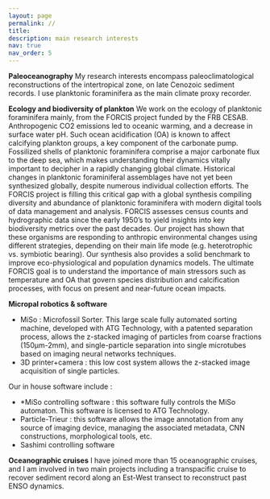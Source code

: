 ```yaml
---
layout: page
permalink: //
title: 
description: main research interests
nav: true
nav_order: 5
---
```

**Paleoceanography**
My research interests encompass paleoclimatological reconstructions of the intertropical zone, on late Cenozoic sediment records. I use planktonic foraminifera as the main climate proxy recorder.

**Ecology and biodiversity of plankton**
We work on the ecology of planktonic foraminifera mainly, from the FORCIS project funded by the FRB CESAB.
Anthropogenic CO2 emissions led to oceanic warming, and a decrease in surface water pH. Such ocean acidification (OA) is known to affect calcifying plankton groups, a key component of the carbonate pump. Fossilized shells of planktonic foraminifera comprise a major carbonate flux to the deep sea, which makes understanding their dynamics vitally important to decipher in a rapidly changing global climate. Historical changes in planktonic foraminiferal assemblages have not yet been synthesized globally, despite numerous individual collection efforts. The FORCIS project is filling this critical gap with a global synthesis compiling diversity and abundance of planktonic foraminifera with modern digital tools of data management and analysis. FORCIS assesses census counts and hydrographic data since the early 1950’s to yield insights into key biodiversity metrics over the past decades. Our project has shown that these organisms are responding to anthropic environmental changes using different strategies, depending on their main life mode (e.g. heterotrophic vs. symbiotic bearing). Our synthesis also provides a solid benchmark to improve eco-physiological and population dynamics models. The ultimate FORCIS goal is to understand the importance of main stressors such as temperature and OA that govern species distribution and calcification processes, with focus on present and near-future ocean impacts.

**Micropal robotics & software**
* MiSo : Microfossil Sorter. This large scale fully automated sorting machine, developed with ATG Technology, with a patented separation process, allows the z-stacked imaging of particles from coarse fractions (150µm-2mm), and single-particle separation into single microtubes based on imaging neural networks techniques.
* 3D printer+camera : this low cost system allows the z-stacked image acquisition of single particles.

Our in house software include :
* *MiSo controlling software : this software fully controls the MiSo automaton. This software is licensed to ATG Technology.
* Particle-Trieur : this software allows the image annotation from any source of imaging device, managing the associated metadata, CNN constructions, morphological tools, etc.
* Sashimi controlling software

**Oceanographic cruises**
I have joined more than 15 oceanographic cruises, and I am involved in two main projects including a transpacific cruise to recover sediment record along an Est-West transect to reconstruct past ENSO dynamics.